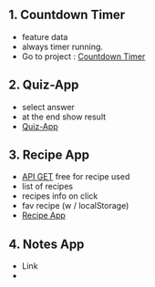 ## 1. Countdown Timer
- feature data
- always timer running. 
- Go to project : [Countdown Timer](./countdown-timer/)

## 2. Quiz-App
- select answer
- at the end show result
- [Quiz-App](./quiz-app/)

## 3. Recipe App
- [API GET](https://www.themealdb.com/api.php) free for recipe used
- list of recipes
- recipes info on click
- fav recipe (w / localStorage)
- [Recipe App](./recipe-app/)

## 4. Notes App 
- Link
- 